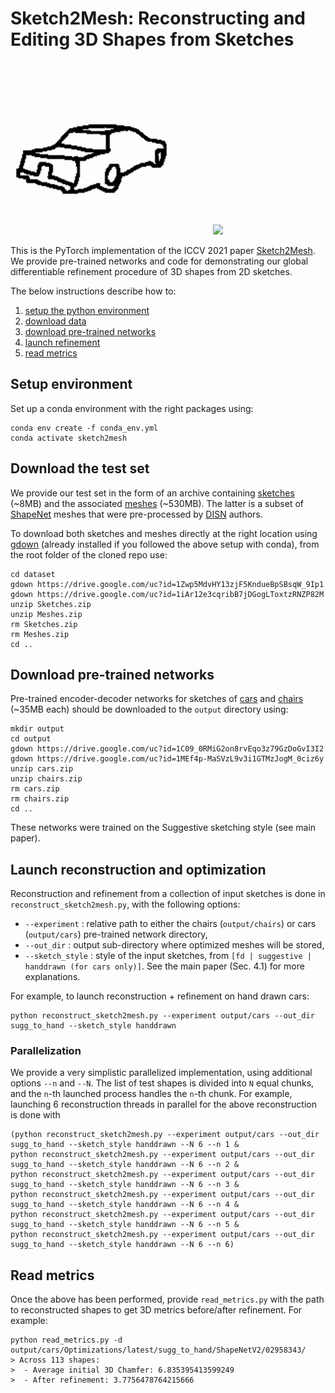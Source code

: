 # Sketch2Mesh: Reconstructing and Editing 3D Shapes from Sketches

![](figs/car.gif) ![](figs/chair.gif)

This is the PyTorch implementation of the ICCV 2021 paper [Sketch2Mesh](https://arxiv.org/abs/2104.00482). We provide pre-trained networks and code for demonstrating our global differentiable refinement procedure of 3D shapes from 2D sketches.

The below instructions describe how to:
1. [setup the python environment](#setup-environment)
2. [download data](#Download-the-test-set)
3. [download pre-trained networks](#Download-pre-trained-networks)
4. [launch refinement](#Launch-reconstruction-and-optimization)
5. [read metrics](#Parallelization)

## Setup environment
Set up a conda environment with the right packages using:
```
conda env create -f conda_env.yml
conda activate sketch2mesh
```

## Download the test set

We provide our test set in the form of an archive containing
[sketches](https://drive.google.com/file/d/1Zwp5MdvHY13zjF5KndueBpSBsqW_9Ip1/view?usp=sharing) (~8MB) and the associated 
[meshes](https://drive.google.com/file/d/1iAr12e3cqribB7jDGogLToxtzRNZP82M/view?usp=sharing) (~530MB). The latter is a subset of [ShapeNet](https://shapenet.org/) meshes that were pre-processed by [DISN](https://github.com/laughtervv/DISN) authors.

To download both sketches and meshes directly at the right location using [gdown](https://github.com/wkentaro/gdown) (already installed if you followed the above setup with conda), from the root folder of the cloned repo use:

```
cd dataset
gdown https://drive.google.com/uc?id=1Zwp5MdvHY13zjF5KndueBpSBsqW_9Ip1
gdown https://drive.google.com/uc?id=1iAr12e3cqribB7jDGogLToxtzRNZP82M
unzip Sketches.zip
unzip Meshes.zip
rm Sketches.zip
rm Meshes.zip
cd ..
```

## Download pre-trained networks
Pre-trained encoder-decoder networks for sketches of [cars](https://drive.google.com/file/d/1C09_0RMiG2on8rvEqo3z79GzDoGvI3I2/view?usp=sharing) and [chairs](https://drive.google.com/file/d/1MEf4p-MaSVzL9v3i1GTMzJogM_0ciz6y/view?usp=sharing) (~35MB each) should be downloaded to the `output` directory using:
```
mkdir output
cd output
gdown https://drive.google.com/uc?id=1C09_0RMiG2on8rvEqo3z79GzDoGvI3I2
gdown https://drive.google.com/uc?id=1MEf4p-MaSVzL9v3i1GTMzJogM_0ciz6y
unzip cars.zip
unzip chairs.zip
rm cars.zip
rm chairs.zip
cd ..
```

These networks were trained on the Suggestive sketching style (see main paper).

## Launch reconstruction and optimization

Reconstruction and refinement from a collection of input sketches is done in `reconstruct_sketch2mesh.py`, with the following options:

* `--experiment` : relative path to either the chairs (`output/chairs`) or cars (`output/cars`) pre-trained network directory,
* `--out_dir` : output sub-directory where optimized meshes will be stored,
* `--sketch_style` : style of the input sketches, from `[fd | suggestive | handdrawn (for cars only)]`. See the main paper (Sec. 4.1) for more explanations.

For example, to launch reconstruction + refinement on hand drawn cars:
```
python reconstruct_sketch2mesh.py --experiment output/cars --out_dir sugg_to_hand --sketch_style handdrawn
```

### Parallelization

We provide a very simplistic parallelized implementation, using additional options `--n` and `--N`. The list of test shapes is divided into `N` equal chunks, and the `n`-th launched process handles the `n`-th chunk. For example, launching 6 reconstruction threads in parallel for the above reconstruction is done with

```
(python reconstruct_sketch2mesh.py --experiment output/cars --out_dir sugg_to_hand --sketch_style handdrawn --N 6 --n 1 &
python reconstruct_sketch2mesh.py --experiment output/cars --out_dir sugg_to_hand --sketch_style handdrawn --N 6 --n 2 &
python reconstruct_sketch2mesh.py --experiment output/cars --out_dir sugg_to_hand --sketch_style handdrawn --N 6 --n 3 &
python reconstruct_sketch2mesh.py --experiment output/cars --out_dir sugg_to_hand --sketch_style handdrawn --N 6 --n 4 &
python reconstruct_sketch2mesh.py --experiment output/cars --out_dir sugg_to_hand --sketch_style handdrawn --N 6 --n 5 &
python reconstruct_sketch2mesh.py --experiment output/cars --out_dir sugg_to_hand --sketch_style handdrawn --N 6 --n 6)
```

## Read metrics
Once the above has been performed, provide `read_metrics.py` with the path to reconstructed shapes to get 3D metrics before/after refinement. For example:
```
python read_metrics.py -d output/cars/Optimizations/latest/sugg_to_hand/ShapeNetV2/02958343/
> Across 113 shapes:
>  - Average initial 3D Chamfer: 6.835395413599249
>  - After refinement: 3.7756478764215666
```

